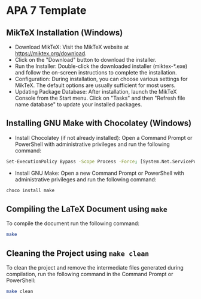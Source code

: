 # APA 7 Template

## MikTeX Installation (Windows)
- Download MikTeX: Visit the MikTeX website at https://miktex.org/download.
- Click on the "Download" button to download the installer.
- Run the Installer: Double-click the downloaded installer (miktex-*.exe) and follow the on-screen instructions to complete the installation.
- Configuration: During installation, you can choose various settings for MikTeX. The default options are usually sufficient for most users.
- Updating Package Database: After installation, launch the MikTeX Console from the Start menu. Click on "Tasks" and then "Refresh file name database" to update your installed packages.

## Installing GNU Make with Chocolatey (Windows)
- Install Chocolatey (if not already installed):
Open a Command Prompt or PowerShell with administrative privileges and run the following command:
```sh
Set-ExecutionPolicy Bypass -Scope Process -Force; [System.Net.ServicePointManager]::SecurityProtocol = [System.Net.ServicePointManager]::SecurityProtocol -bor 3072; iex ((New-Object System.Net.WebClient).DownloadString('https://community.chocolatey.org/install.ps1'))
```

- Install GNU Make:
Open a new Command Prompt or PowerShell with administrative privileges and run the following command:
```sh
choco install make
```

## Compiling the LaTeX Document using `make`

To compile the document run the following command:
```sh
make
```

## Cleaning the Project using `make clean`
To clean the project and remove the intermediate files generated during compilation, run the following command in the Command Prompt or PowerShell:
```sh
make clean
```